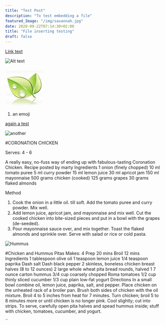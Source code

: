 ```yaml
---
title: "Test Post"
description: "To test embedding a file"
featured_Image: "/img/savannah.jpg"
date: 2020-09-22T07:14:30+02:00
title: "File inserting testing"
draft: false
---
```


[Link text](/images/Leaf1.png)

![Alt text](/img/savannah.jpg)

![here's acaption](/images/enviroleaf.jpeg)




1. an emoji




[again a test](file:///home/vincent/Documents/Emoticons/.emoticon-0102-bigsmile.gif.GnflxU)

![another](file:///home/vincent/vince-blog/images/chicken.png)

#CORONATION CHICKEN

Serves: 4 - 6

A really easy, no-fuss way of ending up with fabulous-tasting Coronation Chicken.
Recipe posted by marty
Ingredients
1 onion (finely chopped)
10 ml tomato puree
5 ml curry powder
15 ml lemon juice
30 ml apricot jam
150 ml mayonnaise
500 grams chicken (cooked)
125 grams grapes
30 grams flaked almonds

Method
1. Cook the onion in a little oil. till soft. Add the tomato puree and curry powder. Mix well.
2. Add lemon juice, apricot jam, and mayonnaise and mix well. Cut the cooked chicken into bite-sized pieces
and put in a bowl with the grapes (de-seeded).
3. Pour mayonnaise sauce over, and mix together. Toast the flaked almonds and sprinkle over. Serve with
salad or rice or cold pasta.



![Hummus](Image/chicken.png)


#Chicken and Hummus Pitas
Makes: 4
Prep 20 mins
Broil 12 mins
Ingredients
1 tablespoon olive oil
1 teaspoon lemon juice
1/4 teaspoon paprika
Dash salt
Dash black pepper
2 skinless, boneless chicken breast halves (8 to 12
ounces)
2 large whole wheat pita bread rounds, halved
1 7 ounce carton hummus
3/4 cup coarsely chopped Roma tomatoes
1/2 cup thinly sliced cucumber
1/3 cup plain low-fat yogurt
Directions
In a small bowl combine oil, lemon juice, paprika,
salt, and pepper. Place chicken on the unheated
rack of a broiler pan. Brush both sides of chicken
with the oil mixture. Broil 4 to 5 inches from heat for
7 minutes. Turn chicken; broil 5 to 8 minutes more
or until chicken is no longer pink. Cool slightly; cut
into strips.
To serve, carefully open pita halves and spead
hummus inside; stuff with chicken, tomatoes,
cucumber, and yogurt.











``


